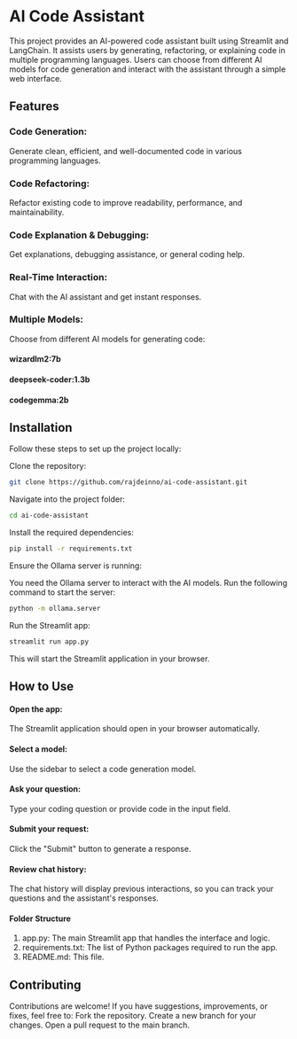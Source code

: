 # AI Code Assistant

This project provides an AI-powered code assistant built using Streamlit and LangChain. It assists users by generating, refactoring, or explaining code in multiple programming languages. Users can choose from different AI models for code generation and interact with the assistant through a simple web interface.

## Features

### Code Generation:

Generate clean, efficient, and well-documented code in various programming languages.

### Code Refactoring:

Refactor existing code to improve readability, performance, and maintainability.

### Code Explanation & Debugging:

Get explanations, debugging assistance, or general coding help.

### Real-Time Interaction:

Chat with the AI assistant and get instant responses.

### Multiple Models:

Choose from different AI models for generating code:

#### wizardlm2:7b

#### deepseek-coder:1.3b

#### codegemma:2b

## Installation

Follow these steps to set up the project locally:

Clone the repository:

```bash
git clone https://github.com/rajdeinno/ai-code-assistant.git
```

Navigate into the project folder:

```bash
cd ai-code-assistant
```

Install the required dependencies:

```bash
pip install -r requirements.txt
```

Ensure the Ollama server is running:

You need the Ollama server to interact with the AI models. Run the following command to start the server:

```bash
python -m ollama.server
```

Run the Streamlit app:

```bash
streamlit run app.py
```

This will start the Streamlit application in your browser.

## How to Use

#### Open the app:

The Streamlit application should open in your browser automatically.

#### Select a model:

Use the sidebar to select a code generation model.

#### Ask your question:

Type your coding question or provide code in the input field.

#### Submit your request:

Click the "Submit" button to generate a response.

#### Review chat history:

The chat history will display previous interactions, so you can track your questions and the assistant's responses.

#### Folder Structure

1. app.py: The main Streamlit app that handles the interface and logic.
2. requirements.txt: The list of Python packages required to run the app.
3. README.md: This file.

## Contributing

Contributions are welcome! If you have suggestions, improvements, or fixes, feel free to:
Fork the repository.
Create a new branch for your changes.
Open a pull request to the main branch.
